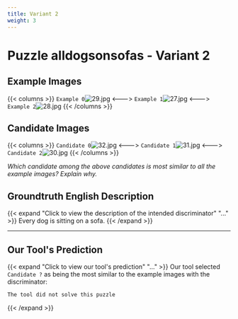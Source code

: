 ```yaml
---
title: Variant 2
weight: 3
---
```


# Puzzle alldogsonsofas - Variant 2

## Example Images
{{< columns >}}
`Example 0`![29.jpg](/natscene_data/images/29.jpg)
<--->
`Example 1`![27.jpg](/natscene_data/images/27.jpg)
<--->
`Example 2`![28.jpg](/natscene_data/images/28.jpg)
{{< /columns >}}

## Candidate Images
{{< columns >}}
`Candidate 0`![32.jpg](/natscene_data/images/32.jpg)
<--->
`Candidate 1`![31.jpg](/natscene_data/images/31.jpg)
<--->
`Candidate 2`![30.jpg](/natscene_data/images/30.jpg)
{{< /columns >}}

*Which candidate among the above candidates is most similar to all the example images? Explain why.*

## Groundtruth English Description

{{< expand "Click to view the description of the intended discriminator" "..." >}}
Every dog is sitting on a sofa.
{{< /expand >}}

---



## Our Tool's Prediction

{{< expand "Click to view our tool's prediction" "..." >}}
Our tool selected `Candidate ?` as being the most similar to the example images with the discriminator:
```plaintext
The tool did not solve this puzzle
```
{{< /expand >}}
